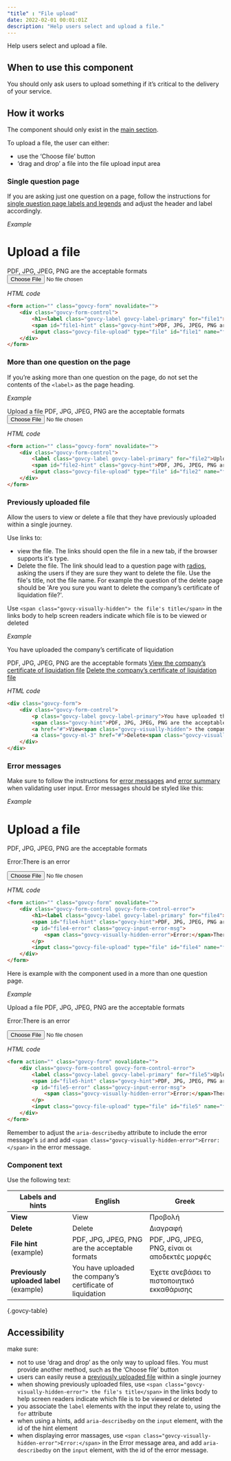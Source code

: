 ```yaml
---
"title" : "File upload"
date: 2022-02-01 00:01:01Z
description: "Help users select and upload a file."
---
```

Help users select and upload a file.

## When to use this component
You should only ask users to upload something if it’s critical to the delivery of your service.

## How it works
The component should only exist in the [main section](../../getting-started/page-template/#sections). 

To upload a file, the user can either:
- use the ‘Choose file’ button
- ‘drag and drop’ a file into the file upload input area

### Single question page
If you are asking just one question on a page, follow the instructions for [single question page labels and legends](../../patterns/labels_and_legend_headings/#single-question-page) and adjust the header and label accordingly.

*Example*
<div class="govcy-container govcy-p-4 govcy-br-1 govcy-br-standard govcy-mb-4">
<div action="" class="govcy-form" novalidate="">
    <div class="govcy-form-control">
        <h1><label class="govcy-label govcy-label-primary" for="file1">Upload a file</label></h1>
        <span id="file1-hint" class="govcy-hint">PDF, JPG, JPEG, PNG are the acceptable formats</span>
        <input class="govcy-file-upload" type="file" id="file1" name="file1" aria-describedby="file1-hint">
    </div>
</div>
</div>

*HTML code*
```html
<form action="" class="govcy-form" novalidate="">
    <div class="govcy-form-control">
        <h1><label class="govcy-label govcy-label-primary" for="file1">Upload a file</label></h1>
        <span id="file1-hint" class="govcy-hint">PDF, JPG, JPEG, PNG are the acceptable formats</span>
        <input class="govcy-file-upload" type="file" id="file1" name="file1" aria-describedby="file1-hint">
    </div>
</form>
```
### More than one question on the page
If you’re asking more than one question on the page, do not set the contents of the `<label>` as the page heading. 

*Example*
<div class="govcy-container govcy-p-4 govcy-br-1 govcy-br-standard govcy-mb-4">
<div action="" class="govcy-form" novalidate="">
    <div class="govcy-form-control">
        <label class="govcy-label govcy-label-primary" for="file2">Upload a file</label>
        <span id="file2-hint" class="govcy-hint">PDF, JPG, JPEG, PNG are the acceptable formats</span>
        <input class="govcy-file-upload" type="file" id="file2" name="file2" aria-describedby="file2-hint">
    </div>
</div>
</div>

*HTML code*
```html
<form action="" class="govcy-form" novalidate="">
    <div class="govcy-form-control">
        <label class="govcy-label govcy-label-primary" for="file2">Upload a file</label>
        <span id="file2-hint" class="govcy-hint">PDF, JPG, JPEG, PNG are the acceptable formats</span>
        <input class="govcy-file-upload" type="file" id="file2" name="file2" aria-describedby="file2-hint">
    </div>
</form>
```
### Previously uploaded file
Allow the users to view or delete a file that they have previously uploaded within a single journey. 

Use links to:
- view the file. The links should open the file in a new tab, if the browser supports it's type.
- Delete the file. The link should lead to a question page with [radios](../radio/), asking the users if they are sure they want to delete the file. Use the file's title, not the file name. For example the question of the delete page should be 'Are you sure you want to delete the company’s certificate of liquidation file?'.

Use `<span class="govcy-visually-hidden"> the file's title</span>` in the links body to help screen readers indicate which file is to be viewed or deleted

*Example*
<div class="govcy-container govcy-p-4 govcy-br-1 govcy-br-standard govcy-mb-4">
<div class="govcy-form">
    <div class="govcy-form-control">
        <p class="govcy-label govcy-label-primary">You have uploaded the company’s certificate of liquidation</p>
        <span class="govcy-hint">PDF, JPG, JPEG, PNG are the acceptable formats</span>
        <a href="#">View<span class="govcy-visually-hidden"> the company’s certificate of liquidation file</span></a>
        <a class="govcy-ml-3" href="#">Delete<span class="govcy-visually-hidden"> the company’s certificate of liquidation file</span></a>
    </div>
</div>
</div>

*HTML code*
```html
<div class="govcy-form">
    <div class="govcy-form-control">
        <p class="govcy-label govcy-label-primary">You have uploaded the company’s certificate of liquidation</p>
        <span class="govcy-hint">PDF, JPG, JPEG, PNG are the acceptable formats</span>
        <a href="#">View<span class="govcy-visually-hidden"> the company’s certificate of liquidation file</span></a>
        <a class="govcy-ml-3" href="#">Delete<span class="govcy-visually-hidden"> the company’s certificate of liquidation file</span></a>
    </div>
</div>
```
### Error messages
Make sure to follow the instructions for [error messages](../error_message) and [error summary](../error_summary) when validating user input. Error messages should be styled like this:

*Example*
<div class="govcy-container govcy-p-4 govcy-br-1 govcy-br-standard govcy-mb-4">
<div action="" class="govcy-form" novalidate="">
    <div class="govcy-form-control govcy-form-control-error">
        <h1><label class="govcy-label govcy-label-primary" for="file4">Upload a file</label></h1>
        <span id="file4-hint" class="govcy-hint">PDF, JPG, JPEG, PNG are the acceptable formats</span>
        <p id="file4-error" class="govcy-input-error-msg">
            <span class="govcy-visually-hidden-error">Error:</span>There is an error
        </p>
        <input class="govcy-file-upload" type="file" id="file4" name="file4" aria-describedby="file4-hint file4-error">
    </div>
</div>
</div>

*HTML code*
```html
<form action="" class="govcy-form" novalidate="">
    <div class="govcy-form-control govcy-form-control-error">
        <h1><label class="govcy-label govcy-label-primary" for="file4">Upload a file</label></h1>
        <span id="file4-hint" class="govcy-hint">PDF, JPG, JPEG, PNG are the acceptable formats</span>
        <p id="file4-error" class="govcy-input-error-msg">
            <span class="govcy-visually-hidden-error">Error:</span>There is an error
        </p>
        <input class="govcy-file-upload" type="file" id="file4" name="file4" aria-describedby="file4-hint file4-error">
    </div>
</form>
```
Here is example with the component used in a more than one question page.

*Example*
<div class="govcy-container govcy-p-4 govcy-br-1 govcy-br-standard govcy-mb-4">
<div action="" class="govcy-form" novalidate="">
    <div class="govcy-form-control govcy-form-control-error">
        <label class="govcy-label govcy-label-primary" for="file5">Upload a file</label>
        <span id="file5-hint" class="govcy-hint">PDF, JPG, JPEG, PNG are the acceptable formats</span>
        <p id="file5-error" class="govcy-input-error-msg">
            <span class="govcy-visually-hidden-error">Error:</span>There is an error
        </p>
        <input class="govcy-file-upload" type="file" id="file5" name="file5" aria-describedby="file5-hint file5-error">
    </div>
</div>
</div>

*HTML code*
```html
<form action="" class="govcy-form" novalidate="">
    <div class="govcy-form-control govcy-form-control-error">
        <label class="govcy-label govcy-label-primary" for="file5">Upload a file</label>
        <span id="file5-hint" class="govcy-hint">PDF, JPG, JPEG, PNG are the acceptable formats</span>
        <p id="file5-error" class="govcy-input-error-msg">
            <span class="govcy-visually-hidden-error">Error:</span>There is an error
        </p>
        <input class="govcy-file-upload" type="file" id="file5" name="file5" aria-describedby="file5-hint file5-error">
    </div>
</form>
```
Remember to adjust the `aria-describedby` attribute to include the error message's `id` and add  `<span class="govcy-visually-hidden-error">Error:</span>` in the error message.

### Component text
Use the following text:

| Labels and hints                        | English                                                    | Greek                                          |
| --------------------------------------- | ---------------------------------------------------------- | ---------------------------------------------- |
| **View**                                | View                                                       | Προβολή                                        |
| **Delete**                              | Delete                                                     | Διαγραφή                                       |
| **File hint** (example)                 | PDF, JPG, JPEG, PNG are the acceptable formats             | PDF, JPG, JPEG, PNG, είναι οι αποδεκτές μορφές |
| **Previously uploaded label** (example) | You have uploaded the company’s certificate of liquidation | Έχετε ανεβάσει το πιστοποιητικό εκκαθάρισης    |

{.govcy-table}

## Accessibility
make sure:
- not to use ‘drag and drop’ as the only way to upload files. You must provide another method, such as the ‘Choose file’ button
- users can easily reuse a [previously uploaded file](#previously-uploaded-file) within a single journey
- when showing previously uploaded files, use `<span class="govcy-visually-hidden-error"> the file's title</span>` in the links body to help screen readers indicate which file is to be viewed or deleted
- you associate the `label` elements with the input they relate to, using the `for` attribute
- when using a hints, add  `aria-describedby` on the `input` element, with the id of the hint element 
- when displaying error massages, use `<span class="govcy-visually-hidden-error">Error:</span>` in the Error message area, and add  `aria-describedby` on the `input` element, with the id of the error message. 